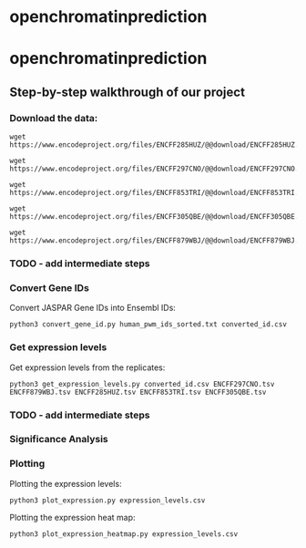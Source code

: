 # openchromatinprediction

# openchromatinprediction

## Step-by-step walkthrough of our project
### Download the data:
```shell
wget https://www.encodeproject.org/files/ENCFF285HUZ/@@download/ENCFF285HUZ.tsv

wget https://www.encodeproject.org/files/ENCFF297CNO/@@download/ENCFF297CNO.tsv

wget https://www.encodeproject.org/files/ENCFF853TRI/@@download/ENCFF853TRI.tsv

wget https://www.encodeproject.org/files/ENCFF305QBE/@@download/ENCFF305QBE.tsv

wget https://www.encodeproject.org/files/ENCFF879WBJ/@@download/ENCFF879WBJ.tsv
```
### TODO - add intermediate steps

### Convert Gene IDs
Convert JASPAR Gene IDs into Ensembl IDs:
```shell
python3 convert_gene_id.py human_pwm_ids_sorted.txt converted_id.csv
```

### Get expression levels
Get expression levels from the replicates:
```shell
python3 get_expression_levels.py converted_id.csv ENCFF297CNO.tsv ENCFF879WBJ.tsv ENCFF285HUZ.tsv ENCFF853TRI.tsv ENCFF305QBE.tsv
```

### TODO - add intermediate steps


### Significance Analysis


### Plotting

Plotting the expression levels:
```shell
python3 plot_expression.py expression_levels.csv
```
Plotting the expression heat map:
```shell
python3 plot_expression_heatmap.py expression_levels.csv
```
